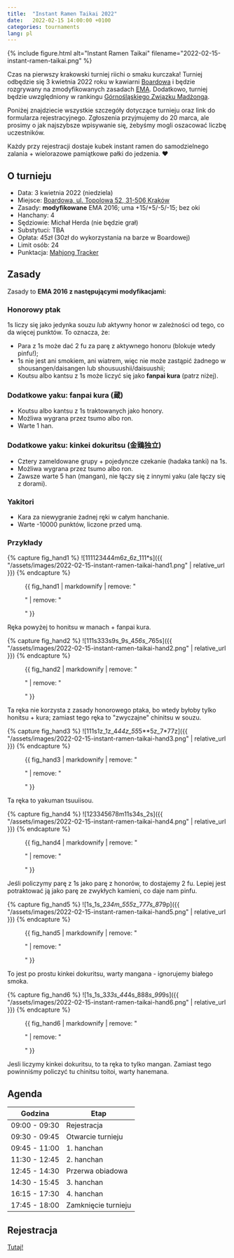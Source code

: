```yaml
---
title:  "Instant Ramen Taikai 2022"
date:   2022-02-15 14:00:00 +0100
categories: tournaments
lang: pl
---
```


{% include figure.html alt="Instant Ramen Taikai" filename="2022-02-15-instant-ramen-taikai.png" %}

Czas na pierwszy krakowski turniej riichi o smaku kurczaka! Turniej odbędzie się 3 kwietnia 2022 roku
w kawiarni [Boardowa](http://boardowa.pl/) i będzie rozgrywany na zmodyfikowanych
zasadach [EMA](http://mahjong-europe.org/). Dodatkowo, turniej będzie uwzględniony w rankingu
[Górnośląskiego Związku Madżonga](https://mahjongsilesia.wordpress.com/).

Poniżej znajdziecie wszystkie szczegóły dotyczące turnieju oraz link do
formularza rejestracyjnego. Zgłoszenia przyjmujemy do 20 marca, ale prosimy o
jak najszybsze wpisywanie się, żebyśmy mogli oszacować liczbę uczestników.

Każdy przy rejestracji dostaje kubek instant ramen do samodzielnego zalania + wielorazowe pamiątkowe pałki do jedzenia. ❤️

## O turnieju

* Data: 3 kwietnia 2022 (niedziela)
* Miejsce: [Boardowa, ul. Topolowa 52, 31-506 Kraków](https://g.page/Boardowa)
* Zasady: **modyfikowane** EMA 2016; uma +15/+5/-5/-15; bez oki
* Hanchany: 4
* Sędziowie: Michał Herda (nie będzie grał)
* Substytuci: TBA
* Opłata: 45zł (30zł do wykorzystania na barze w Boardowej)
* Limit osób: 24
* Punktacja: [Mahjong Tracker](https://mahjongtracker.com/)

## Zasady

Zasady to **EMA 2016 z następującymi modyfikacjami:**

### Honorowy ptak
1s liczy się jako jedynka souzu *lub* aktywny honor w zależności od tego, co da więcej punktów. To oznacza, że:

* Para z 1s może dać 2 fu za parę z aktywnego honoru (blokuje wtedy pinfu!);
* 1s nie jest ani smokiem, ani wiatrem, więc nie może zastąpić żadnego w shousangen/daisangen lub shousuushii/daisuushii;
* Koutsu albo kantsu z 1s może liczyć się jako **fanpai kura** (patrz niżej).

### Dodatkowe yaku: fanpai kura (蔵)
* Koutsu albo kantsu z 1s traktowanych jako honory.
* Możliwa wygrana przez tsumo albo ron.
* Warte 1 han.

### Dodatkowe yaku: kinkei dokuritsu (金鶏独立)
* Cztery zameldowane grupy + pojedyncze czekanie (hadaka tanki) na 1s.
* Możliwa wygrana przez tsumo albo ron.
* Zawsze warte 5 han (mangan), nie łączy się z innymi yaku (ale łączy się z dorami).

### Yakitori

* Kara za niewygranie żadnej ręki w całym hanchanie.
* Warte -10000 punktów, liczone przed umą.

### Przykłady

{% capture fig_hand1 %}
![111123444m6z_6z_111*s]({{ "/assets/images/2022-02-15-instant-ramen-taikai-hand1.png" | relative_url }})
{% endcapture %}

<figure>
  {{ fig_hand1 | markdownify | remove: "<p>" | remove: "</p>" }}
</figure>

Ręka powyżej to honitsu w manach + fanpai kura.

{% capture fig_hand2 %}
![111s333s9s_9s_4*56s_7*65s]({{ "/assets/images/2022-02-15-instant-ramen-taikai-hand2.png" | relative_url }})
{% endcapture %}

<figure>
  {{ fig_hand2 | markdownify | remove: "<p>" | remove: "</p>" }}
</figure>

Ta ręka nie korzysta z zasady honorowego ptaka, bo wtedy byłoby tylko honitsu + kura;
zamiast tego ręka to "zwyczajne" chinitsu w souzu.

{% capture fig_hand3 %}
![111s1z_1z_4*44z_55*5**5z_7*77z]({{ "/assets/images/2022-02-15-instant-ramen-taikai-hand3.png" | relative_url }})
{% endcapture %}

<figure>
  {{ fig_hand3 | markdownify | remove: "<p>" | remove: "</p>" }}
</figure>

Ta ręka to yakuman tsuuiisou.

{% capture fig_hand4 %}
![123345678m11s34s_2s]({{ "/assets/images/2022-02-15-instant-ramen-taikai-hand4.png" | relative_url }})
{% endcapture %}

<figure>
  {{ fig_hand4 | markdownify | remove: "<p>" | remove: "</p>" }}
</figure>

Jeśli policzymy parę z 1s jako parę z honorów, to dostajemy 2 fu.
Lepiej jest potraktować ją jako parę ze zwykłych kamieni, co daje nam pinfu.

{% capture fig_hand5 %}
![1s_1s_2*34m_555*z_7*77s_8*79p]({{ "/assets/images/2022-02-15-instant-ramen-taikai-hand5.png" | relative_url }})
{% endcapture %}

<figure>
  {{ fig_hand5 | markdownify | remove: "<p>" | remove: "</p>" }}
</figure>

To jest po prostu kinkei dokuritsu, warty mangana - ignorujemy białego smoka.

{% capture fig_hand6 %}
![1s_1s_3*33s_44*4s_888*s_99*9s]({{ "/assets/images/2022-02-15-instant-ramen-taikai-hand6.png" | relative_url }})
{% endcapture %}

<figure>
  {{ fig_hand6 | markdownify | remove: "<p>" | remove: "</p>" }}
</figure>

Jesli liczymy kinkei dokuritsu, to ta ręka to tylko mangan.
Zamiast tego powinniśmy policzyć tu chinitsu toitoi, warty hanemana.

## Agenda

| Godzina       | Etap                |
|---------------|---------------------|
| 09:00 - 09:30 | Rejestracja         |
| 09:30 - 09:45 | Otwarcie turnieju   |
| 09:45 - 11:00 | 1. hanchan          |
| 11:30 - 12:45 | 2. hanchan          |
| 12:45 - 14:30 | Przerwa obiadowa    |
| 14:30 - 15:45 | 3. hanchan          |
| 16:15 - 17:30 | 4. hanchan          |
| 17:45 - 18:00 | Zamknięcie turnieju |

<!--
## Lista uczestników

| Imię       | Nazwisko   | Pseudonim  | Miasto           |
|------------|------------|------------|------------------|
-->

## Rejestracja

[Tutaj!](https://forms.gle/cDMZcCej329RFSti8)
